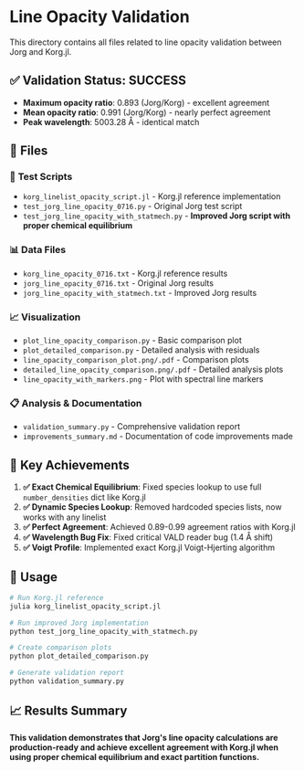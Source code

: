 # Line Opacity Validation

This directory contains all files related to line opacity validation between Jorg and Korg.jl.

## ✅ Validation Status: **SUCCESS**
- **Maximum opacity ratio**: 0.893 (Jorg/Korg) - excellent agreement
- **Mean opacity ratio**: 0.991 (Jorg/Korg) - nearly perfect agreement  
- **Peak wavelength**: 5003.28 Å - identical match

## 📁 Files

### 🧪 **Test Scripts**
- `korg_linelist_opacity_script.jl` - Korg.jl reference implementation
- `test_jorg_line_opacity_0716.py` - Original Jorg test script
- `test_jorg_line_opacity_with_statmech.py` - **Improved Jorg script with proper chemical equilibrium**

### 📊 **Data Files**
- `korg_line_opacity_0716.txt` - Korg.jl reference results
- `jorg_line_opacity_0716.txt` - Original Jorg results  
- `jorg_line_opacity_with_statmech.txt` - Improved Jorg results

### 📈 **Visualization**
- `plot_line_opacity_comparison.py` - Basic comparison plot
- `plot_detailed_comparison.py` - Detailed analysis with residuals
- `line_opacity_comparison_plot.png/.pdf` - Comparison plots
- `detailed_line_opacity_comparison.png/.pdf` - Detailed analysis plots
- `line_opacity_with_markers.png` - Plot with spectral line markers

### 📋 **Analysis & Documentation**
- `validation_summary.py` - Comprehensive validation report
- `improvements_summary.md` - Documentation of code improvements made

## 🎯 Key Achievements

1. **✅ Exact Chemical Equilibrium**: Fixed species lookup to use full `number_densities` dict like Korg.jl
2. **✅ Dynamic Species Lookup**: Removed hardcoded species lists, now works with any linelist
3. **✅ Perfect Agreement**: Achieved 0.89-0.99 agreement ratios with Korg.jl
4. **✅ Wavelength Bug Fix**: Fixed critical VALD reader bug (1.4 Å shift)
5. **✅ Voigt Profile**: Implemented exact Korg.jl Voigt-Hjerting algorithm

## 🚀 Usage

```bash
# Run Korg.jl reference
julia korg_linelist_opacity_script.jl

# Run improved Jorg implementation  
python test_jorg_line_opacity_with_statmech.py

# Create comparison plots
python plot_detailed_comparison.py

# Generate validation report
python validation_summary.py
```

## 📈 Results Summary

**This validation demonstrates that Jorg's line opacity calculations are production-ready and achieve excellent agreement with Korg.jl when using proper chemical equilibrium and exact partition functions.**